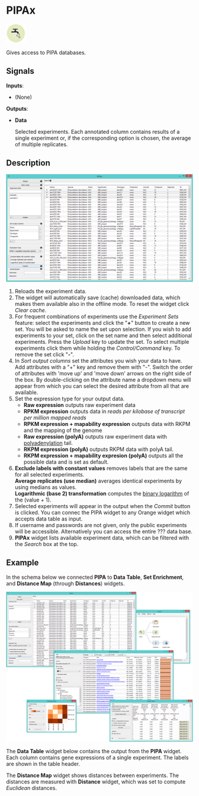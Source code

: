 PIPAx
=====

![Widget icon](icons/pipax.png)

Gives access to PIPA databases.

Signals
-------

**Inputs**:

- (None)

**Outputs**:

- **Data**

  Selected experiments. Each annotated column contains results
  of a single experiment or, if the corresponding option is
  chosen, the average of multiple replicates.

Description
-----------

![PIPA widget](images/PIPAx-stamped.png)

1. Reloads the experiment data.
2. The widget will automatically save (cache) downloaded data, which makes them available also in the offline mode. To reset    the widget click *Clear cache*.
3. For frequent combinations of experiments use the *Experiment Sets*
   feature: select the experiments and click the "**+**" button to create a new set. You will be asked to name the
   set upon selection. If you wish to add experiments to your set, click on the set name and then select
   additional experiments. Press the *Upload* key to update the set. To select multiple experiments click them while holding 
   the *Control/Command* key. To remove the set click "**-**".
4. In *Sort output columns* set the attributes you wish your data to have. Add attributes with a "+" key and remove them
   with "-". Switch the order of attributes with 'move up' and 'move down' arrows on the right side of the box. By
   double-clicking on the attribute name a dropdown menu will appear from which you can select the desired attribute
   from all that are available.
5. Set the expression type for your output data.
   - **Raw expression** outputs raw experiment data
   - **RPKM expression** outputs data in *reads per kilobase of transcript per million mapped reads*
   - **RPKM expression + mapability expression** outputs data with RKPM and the mapping of the genome
   - **Raw expression (polyA)** outputs raw experiment data with [polyadenylation](https://en.wikipedia.org/wiki/Polyadenylation) tail.
   - **RKPM expression (polyA)** outputs RKPM data with polyA tail.
   - **RKPM expression + mapability expresion (polyA)** outputs all the possible data and is set as default.
6. **Exclude labels with constant values** removes labels that are the same for all selected experiments.<br>
   **Average replicates (use median)** averages identical experiments by using medians as values.<br>
   **Logarithmic (base 2) transformation** computes the [binary logarithm](https://en.wikipedia.org/wiki/Binary_logarithm) of     the (value + 1).
7. Selected experiments will appear in the output when the *Commit* button is clicked. You can connec 
   the PIPA widget to any Orange widget which accepts data table as input.
8. If username and passwords are not given, only the public experiments will be accessible. Alternatively you can access 
   the entire ??? data base.
9. **PIPAx** widget lists available experiment data, which can be filtered with the *Search* box at the top.

Example
-------

In the schema below we connected **PIPA** to **Data Table**, **Set Enrichment**, and **Distance Map**
(through **Distances**) widgets.

<img src="images/PIPA-Example.png" alt="image" width="600">

The **Data Table** widget below contains the output from the **PIPA** widget.
Each column contains gene expressions of a single experiment. The labels
are shown in the table header.

The **Distance Map** widget shows distances between experiments. The
distances are measured with **Distance** widget, which was set to
compute *Euclidean* distances.
